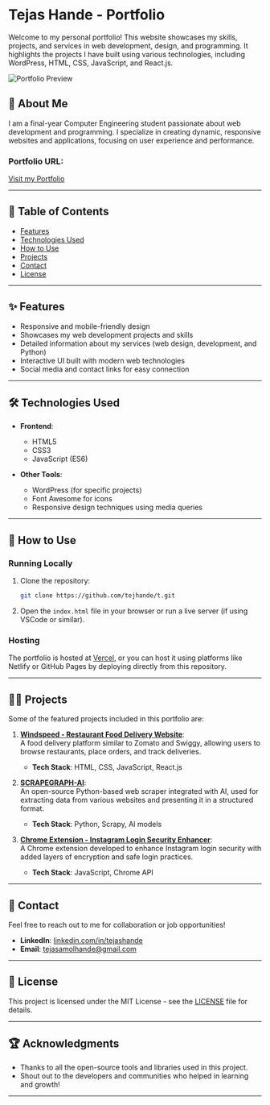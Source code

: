 # Tejas Hande - Portfolio

Welcome to my personal portfolio! This website showcases my skills, projects, and services in web development, design, and programming. It highlights the projects I have built using various technologies, including WordPress, HTML, CSS, JavaScript, and React.js.

![Portfolio Preview](https://tejashande.vercel.app/images/portfolio.webp)

## 🚀 About Me
I am a final-year Computer Engineering student passionate about web development and programming. I specialize in creating dynamic, responsive websites and applications, focusing on user experience and performance.

### Portfolio URL:
[Visit my Portfolio](https://tejashande.vercel.app)

---

## 📂 Table of Contents

- [Features](#features)
- [Technologies Used](#technologies-used)
- [How to Use](#how-to-use)
- [Projects](#projects)
- [Contact](#contact)
- [License](#license)

---

## ✨ Features

- Responsive and mobile-friendly design
- Showcases my web development projects and skills
- Detailed information about my services (web design, development, and Python)
- Interactive UI built with modern web technologies
- Social media and contact links for easy connection

---

## 🛠️ Technologies Used

- **Frontend**:
  - HTML5
  - CSS3
  - JavaScript (ES6)
  
- **Other Tools**:
  - WordPress (for specific projects)
  - Font Awesome for icons
  - Responsive design techniques using media queries

---

## 📖 How to Use

### Running Locally

1. Clone the repository:
   ```bash
   git clone https://github.com/tejhande/t.git
   ```

2. Open the `index.html` file in your browser or run a live server (if using VSCode or similar).

### Hosting

The portfolio is hosted at [Vercel](https://tejashande.vercel.app), or you can host it using platforms like Netlify or GitHub Pages by deploying directly from this repository.

---
## 🧑‍💻 Projects

Some of the featured projects included in this portfolio are:

1. **[Windspeed - Restaurant Food Delivery Website](https://vercel.windspeed.app)**:  
   A food delivery platform similar to Zomato and Swiggy, allowing users to browse restaurants, place orders, and track deliveries.  
   - **Tech Stack**: HTML, CSS, JavaScript, React.js

2. **[SCRAPEGRAPH-AI](https://scrapegraphai.com/)**:  
   An open-source Python-based web scraper integrated with AI, used for extracting data from various websites and presenting it in a structured format.  
   - **Tech Stack**: Python, Scrapy, AI models

3. **[Chrome Extension - Instagram Login Security Enhancer](https://github.com/tejhande/InstaTejasLog)**:  
   A Chrome extension developed to enhance Instagram login security with added layers of encryption and safe login practices.  
   - **Tech Stack**: JavaScript, Chrome API

---

## 🤝 Contact

Feel free to reach out to me for collaboration or job opportunities!

- **LinkedIn**: [linkedin.com/in/tejashande](https://www.linkedin.com/in/tejashande/)
- **Email**: tejasamolhande@gmail.com

---

## 📄 License

This project is licensed under the MIT License - see the [LICENSE](LICENSE) file for details.

---

## 🏆 Acknowledgments

- Thanks to all the open-source tools and libraries used in this project.
- Shout out to the developers and communities who helped in learning and growth!
---
